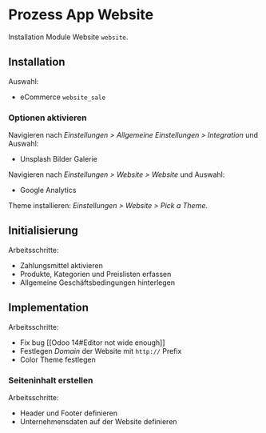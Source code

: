 # Prozess App Website
Installation Module Website `website`.

## Installation

Auswahl:
* eCommerce `website_sale`

### Optionen aktivieren
Navigieren nach *Einstellungen > Allgemeine Einstellungen > Integration* und Auswahl:
* Unsplash Bilder Galerie

Navigieren nach *Einstellungen > Website > Website* und Auswahl:
* Google Analytics

Theme installieren: *Einstellungen > Website > Pick a Theme*.

## Initialisierung

Arbeitsschritte:
* Zahlungsmittel  aktivieren
* Produkte, Kategorien und Preislisten erfassen
* Allgemeine Geschäftsbedingungen hinterlegen

## Implementation

Arbeitsschritte:
* Fix bug [[Odoo 14#Editor not wide enough]]
* Festlegen *Domain* der Website mit `http://` Prefix
* Color Theme festlegen

### Seiteninhalt erstellen

Arbeitsschritte:
* Header und Footer definieren
* Unternehmensdaten auf der Website definieren
